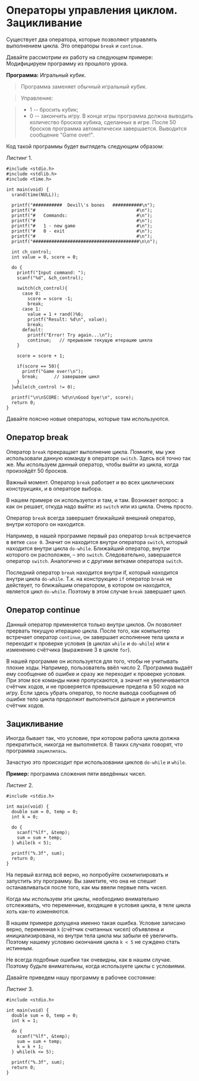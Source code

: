 # Операторы управления циклом. Зацикливание

Существует два оператора, которые позволяют управлять выполнением цикла. Это операторы `break` и `continue`.

Давайте рассмотрим их работу на следующем примере: Модифицируем программу из прошлого урока.

**Программа:** Игральный кубик.

> Программа заменяет обычный игральный кубик.

> Управление:

> * 1 -- бросить кубик;
> * 0 -- закончить игру.
> В конце игры программа должна выводить количество бросков кубика, сделанных в игре.
> После 50 бросков программа автоматически завершается. Выводится сообщение "Game over!".

Код такой программы будет выглядеть следующим образом:

Листинг 1.

```
#include <stdio.h>
#include <stdlib.h>
#include <time.h>

int main(void) {
  srand(time(NULL));

  printf("###########  Devil\'s bones   ###########\n");
  printf("#                                      #\n");
  printf("#   Commands:                          #\n");
  printf("#                                      #\n");
  printf("#   1 - new game                       #\n");
  printf("#   0 - exit                           #\n");
  printf("#                                      #\n");
  printf("########################################\n\n");

  int ch_control;
  int value = 0, score = 0;

  do {
    printf("Input command: ");
    scanf("%d", &ch_control);

    switch(ch_control){
      case 0:
        score = score -1;
        break;
      case 1:
        value = 1 + rand()%6;
        printf("Result: %d\n", value);
        break;
      default:
        printf("Error! Try again...\n");
        continue;   // прерываем текущую итерацию цикла
    }

    score = score + 1;

    if(score == 50){
      printf("Game over!\n");
      break;      // завершаем цикл
    }
  }while(ch_control != 0);

  printf("\n\nSCORE: %d\n\nGood bye!\n", score);
  return 0;
}
```

Давайте поясню новые операторы, которые там используются.

## Оператор break

Оператор `break` прекращает выполнение цикла. Помните, мы уже использовали данную команду в операторе `switch`. Здесь всё точно так же. Мы используем данный оператор, чтобы выйти из цикла, когда произойдёт 50 бросков.

Важный момент. Оператор `break` работает и во всех циклических конструкциях, и в операторе выбора.

В нашем примере он используется и там, и там. Возникает вопрос: а как он решает, откуда надо выйти: из `switch` или из цикла. Очень просто.

Оператор `break` всегда завершает ближайший внешний оператор, внутри которого он находится.

Например, в нашей программе первый раз оператор `break` встречается в ветке `case 0`. Значит он находится внутри оператора `switch`, который находится внутри цикла `do-while`. Ближайший оператор, внутри которого он расположен, – это `switch`. Следовательно, завершается оператор `switch`. Аналогично и с другими ветками оператора `switch`.

Последний оператор `break` находится внутри if, который находится внутри цикла `do-while`. Т.к. на конструкцию `if` оператор `break` не действует, то ближайшим оператором, в котором он находится, является цикл `do-while`. Поэтому в этом случае `break` завершает цикл.

## Оператор continue
Данный оператор применяется только внутри циклов. Он позволяет прервать текущую итерацию цикла. После того, как компьютер встречает оператор `continue`, он завершает исполнение тела цикла и переходит к проверке условия (в циклах `while` и `do-while`) или к изменению счётчика (выражение 3 в цикле `for`).

В нашей программе он используется для того, чтобы не учитывать плохие ходы. Например, пользователь ввёл число 2. Программа выдаёт ему сообщение об ошибке и сразу же переходит к проверке условия. При этом все команды ниже пропускаются, а значит не увеличивается счётчик ходов, и не проверяется превышение предела в 50 ходов на игру. Если здесь убрать оператор, то после вывода сообщения об ошибке тело цикла продолжит выполняться дальше и увеличится счётчик ходов.

## Зацикливание
Иногда бывает так, что условие, при котором работа цикла должна прекратиться, никогда не выполняется. В таких случаях говорят, что программа `зациклилась`.

Зачастую это происходит при использовании циклов `do-while` и `while`.

**Пример:** программа сложения пяти введённых чисел.

Листинг 2.

```
#include <stdio.h>

int main(void) {
  double sum = 0, temp = 0;
  int k = 0;

  do {
    scanf("%lf", &temp);
    sum = sum + temp;
  } while(k < 5);

  printf("%.3f", sum);
  return 0;
}
```

На первый взгляд всё верно, но попробуйте скомпилировать и запустить эту программу. Вы заметите, что она не спешит останавливаться после того, как мы ввели первые пять чисел.

Когда мы используем эти циклы, необходимо внимательно отслеживать, что переменные, входящие в условия цикла, в теле цикла хоть как-то изменяются.

В нашем примере допущена именно такая ошибка. Условие записано верно, переменная `k` (счётчик считанных чисел) объявлена и инициализирована, но внутри тела цикла мы забыли её увеличить. Поэтому нашему условию окончания цикла `k < 5` не суждено стать истинным.

Не всегда подобные ошибки так очевидны, как в нашем случае. Поэтому будьте внимательны, когда используете циклы с условиями.

Давайте приведем нашу программу в рабочее состояние:

Листинг 3.

```
#include <stdio.h>

int main(void) {
  double sum = 0, temp = 0;
  int k = 1;

  do {
    scanf("%lf", &temp);
    sum = sum + temp;
    k = k + 1;
  } while(k <= 5);

  printf("%.3f", sum);
  return 0;
}
```
